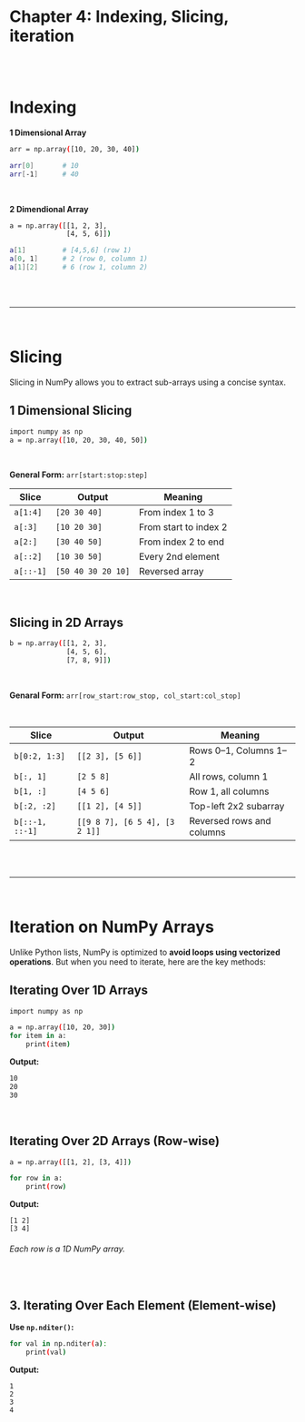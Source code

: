 #
# Chapter 4: Indexing, Slicing, iteration

<br>
<br>

# Indexing
**1 Dimensional Array**
```bash
arr = np.array([10, 20, 30, 40])

arr[0]       # 10
arr[-1]      # 40
```
<br> 

**2 Dimendional Array**
```bash
a = np.array([[1, 2, 3],
              [4, 5, 6]])

a[1]         # [4,5,6] (row 1)
a[0, 1]      # 2 (row 0, column 1)
a[1][2]      # 6 (row 1, column 2)
```
<br>
<br>

---

<br>

# Slicing

Slicing in NumPy allows you to extract sub-arrays using a concise syntax.

## 1 Dimensional Slicing
```bash
import numpy as np
a = np.array([10, 20, 30, 40, 50])
```
<br>

**General Form:** `arr[start:stop:step]`
<br>

| Slice     | Output             | Meaning               |
| --------- | ------------------ | --------------------- |
| `a[1:4]`  | `[20 30 40]`       | From index 1 to 3     |
| `a[:3]`   | `[10 20 30]`       | From start to index 2 |
| `a[2:]`   | `[30 40 50]`       | From index 2 to end   |
| `a[::2]`  | `[10 30 50]`       | Every 2nd element     |
| `a[::-1]` | `[50 40 30 20 10]` | Reversed array        |


<br>

## Slicing in 2D Arrays
```bash
b = np.array([[1, 2, 3],
              [4, 5, 6],
              [7, 8, 9]])
```

<br>

**Genaral Form:** `arr[row_start:row_stop, col_start:col_stop]`

<br>

| Slice           | Output                        | Meaning                   |
| --------------- | ----------------------------- | ------------------------- |
| `b[0:2, 1:3]`   | `[[2 3], [5 6]]`              | Rows 0–1, Columns 1–2     |
| `b[:, 1]`       | `[2 5 8]`                     | All rows, column 1        |
| `b[1, :]`       | `[4 5 6]`                     | Row 1, all columns        |
| `b[:2, :2]`     | `[[1 2], [4 5]]`              | Top-left 2x2 subarray     |
| `b[::-1, ::-1]` | `[[9 8 7], [6 5 4], [3 2 1]]` | Reversed rows and columns |

<br>
<br>

---

<br>

# Iteration on NumPy Arrays
Unlike Python lists, NumPy is optimized to **avoid loops using vectorized operations**. But when you need to iterate, here are the key methods:
<br>

## Iterating Over 1D Arrays
```bash
import numpy as np

a = np.array([10, 20, 30])
for item in a:
    print(item)
```

**Output:**
```bash
10
20
30
```

<br>

## Iterating Over 2D Arrays (Row-wise)
```bash
a = np.array([[1, 2], [3, 4]])

for row in a:
    print(row)
```
**Output:**
```
[1 2]
[3 4]
```
###### Each row is a 1D NumPy array.

<br>

##  3. Iterating Over Each Element (Element-wise)
**Use `np.nditer()`:**
```bash
for val in np.nditer(a):
    print(val)
```
**Output:**
```
1
2
3
4
```







